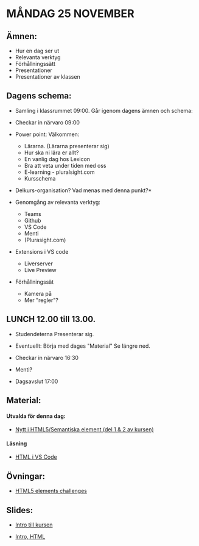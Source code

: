 # MÅNDAG 25 NOVEMBER

## Ämnen: 
- Hur en dag ser ut
- Relevanta verktyg
- Förhållningssätt
- Presentationer
- Presentationer av klassen

## Dagens schema:
* Samling i klassrummet 09:00. Går igenom dagens ämnen och schema:

* Checkar in närvaro 09:00

* Power point: Välkommen:
  - Lärarna. (Lärarna presenterar sig)
  - Hur ska ni lära er allt?
  - En vanlig dag hos Lexicon
  - Bra att veta under tiden med oss
  - E-learning - pluralsight.com
  - Kursschema

*  Delkurs-organisation? Vad menas med denna punkt?*

*  Genomgång av relevanta verktyg:
    - Teams
    - Github
    - VS Code
    - Menti
    - (Plurasight.com)

* Extensions i VS code
  - Liverserver
  - Live Preview

* Förhållningssät
  - Kamera på
  - Mer "regler"?

## LUNCH 12.00 till 13.00.

* Studendeterna Presenterar sig.

* Eventuellt: Börja med dages "Material" Se längre ned.

* Checkar in närvaro 16:30

* Menti?

* Dagsavslut 17:00

## Material:

#### Utvalda för denna dag:
* [Nytt i HTML5/Semantiska element (del 1 & 2 av kursen)](https://app.pluralsight.com/library/courses/html-5-css-3-overview-tag-attribute-selector-additions/table-of-contents)

#### Läsning
* [HTML i VS Code](https://code.visualstudio.com/Docs/languages/html)

## Övningar: 
* [HTML5 elements challenges](https://app.pluralsight.com/ilx/video-courses/fac15700-fb03-4c72-b291-efdb54933a8e/4587d9b6-badd-43dd-87a2-2b04df9258f6/9cf34da2-a2b0-4c61-8136-5edc75928667)


## Slides:
* [Intro till kursen](https://docs.google.com/presentation/d/1tsH95pL3ailFghCljPgBz0IiEmjFP4BSwFan8s9vjvA/edit?usp=sharing)

* [Intro, HTML](https://docs.google.com/presentation/d/1c8aKRb-ZdfwApzSCnjhKsL3kFGmIdqBJgBV_1OaJrtI/edit#slide=id.g5fd0d48a39_2_73)
